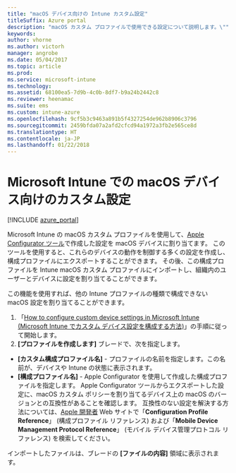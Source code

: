 ```yaml
---
title: "macOS デバイス向けの Intune カスタム設定"
titleSuffix: Azure portal
description: "macOS カスタム プロファイルで使用できる設定について説明します。\""
keywords: 
author: vhorne
ms.author: victorh
manager: angrobe
ms.date: 05/04/2017
ms.topic: article
ms.prod: 
ms.service: microsoft-intune
ms.technology: 
ms.assetid: 68100ea5-7d9b-4c0b-8df7-b9a24b2442c8
ms.reviewer: heenamac
ms.suite: ems
ms.custom: intune-azure
ms.openlocfilehash: 9cf5b3c9463a891b5f4327254de962b8906c3796
ms.sourcegitcommit: 2459bfda07a2afd2cfcd94a1972a3fb2e565ce8d
ms.translationtype: HT
ms.contentlocale: ja-JP
ms.lasthandoff: 01/22/2018
---
```

# <a name="custom-settings-for-macos-devices-in-microsoft-intune"></a>Microsoft Intune での macOS デバイス向けのカスタム設定

[!INCLUDE [azure_portal](./includes/azure_portal.md)]

Microsoft Intune の macOS カスタム プロファイルを使用して、[Apple Configurator ツール](https://itunes.apple.com/app/apple-configurator-2/id1037126344?mt=12)で作成した設定を macOS デバイスに割り当てます。 このツールを使用すると、これらのデバイスの動作を制御する多くの設定を作成し、構成プロファイルにエクスポートすることができます。 その後、この構成プロファイルを Intune macOS カスタム プロファイルにインポートし、組織内のユーザーとデバイスに設定を割り当てることができます。

この機能を使用すれば、他の Intune プロファイルの種類で構成できない macOS 設定を割り当てることができます。


1. 「[How to configure custom device settings in Microsoft Intune (Microsoft Intune でカスタム デバイス設定を構成する方法)](custom-settings-configure.md)」の手順に従って開始します。
2. **[プロファイルを作成します]** ブレードで、次を指定します。

- **[カスタム構成プロファイル名]** - プロファイルの名前を指定します。この名前が、デバイスや Intune の状態に表示されます。
- **[構成プロファイル名]** - Apple Configurator を使用して作成した構成プロファイルを指定します。
Apple Configurator ツールからエクスポートした設定に、macOS カスタム ポリシーを割り当てるデバイス上の macOS のバージョンとの互換性があることを確認します。 互換性のない設定を解決する方法については、[Apple 開発者](https://developer.apple.com/) Web サイトで「**Configuration Profile Reference**」 (構成プロファイル リファレンス) および「**Mobile Device Management Protocol Reference**」 (モバイル デバイス管理プロトコル リファレンス) を検索してください。

インポートしたファイルは、ブレードの **[ファイルの内容]** 領域に表示されます。
